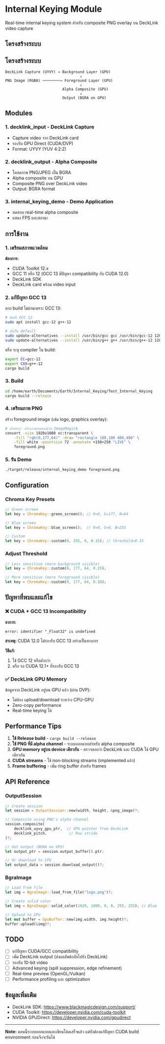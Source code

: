 # Internal Keying Module

Real-time internal keying system สำหรับ composite PNG overlay บน DeckLink video capture

## โครงสร้างระบบ

## โครงสร้างระบบ

```
DeckLink Capture (UYVY) → Background Layer (GPU)
                                  ↓
PNG Image (RGBA) ────────→ Foreground Layer (GPU)
                                  ↓
                          Alpha Composite (GPU)
                                  ↓
                          Output (BGRA on GPU)
```

## Modules

### 1. **decklink_input** - DeckLink Capture
- Capture video จาก DeckLink card
- รองรับ GPU Direct (CUDA/DVP)
- Format: UYVY (YUV 4:2:2)

### 2. **decklink_output** - Alpha Composite
- โหลดภาพ PNG/JPEG เป็น BGRA
- Alpha composite บน GPU
- Composite PNG over DeckLink video
- Output: BGRA format

### 3. **internal_keying_demo** - Demo Application
- ทดสอบ real-time alpha composite
- แสดง FPS และสถานะ

## การใช้งาน

### 1. เตรียมสภาพแวดล้อม

**ต้องการ:**
- CUDA Toolkit 12.x
- GCC 11 หรือ 12 (GCC 13 มีปัญหา compatibility กับ CUDA 12.0)
- DeckLink SDK
- DeckLink card พร้อม video input

### 2. แก้ปัญหา GCC 13

หาก build ไม่ผ่านเพราะ GCC 13:

```bash
# ติดตั้ง GCC 12
sudo apt install gcc-12 g++-12

# ตั้งเป็น default
sudo update-alternatives --install /usr/bin/gcc gcc /usr/bin/gcc-12 120
sudo update-alternatives --install /usr/bin/g++ g++ /usr/bin/g++-12 120
```

หรือ ระบุ compiler ใน build:

```bash
export CC=gcc-12
export CXX=g++-12
cargo build
```

### 3. Build

```bash
cd /home/earth/Documents/Earth/Internal_Keying/Test_Internal_Keying
cargo build --release
```

### 4. เตรียมภาพ PNG

สร้าง foreground image (เช่น logo, graphics overlay):

```bash
# ตัวอย่าง: สร้างภาพทดสอบด้วย ImageMagick
convert -size 1920x1080 xc:transparent \
    -fill "rgb(0,177,64)" -draw "rectangle 100,100 400,400" \
    -fill white -pointsize 72 -annotate +150+250 "LIVE" \
    foreground.png
```

### 5. รัน Demo

```bash
./target/release/internal_keying_demo foreground.png
```

## Configuration

### Chroma Key Presets

```rust
// Green screen
let key = ChromaKey::green_screen(); // R=0, G=177, B=64

// Blue screen
let key = ChromaKey::blue_screen();  // R=0, G=0, B=255

// Custom
let key = ChromaKey::custom(0, 255, 0, 0.15); // threshold=0.15
```

### Adjust Threshold

```rust
// Less sensitive (more background visible)
let key = ChromaKey::custom(0, 177, 64, 0.25);

// More sensitive (more foreground visible)
let key = ChromaKey::custom(0, 177, 64, 0.10);
```

## ปัญหาที่พบและแก้ไข

### ❌ CUDA + GCC 13 Incompatibility

**อาการ:**
```
error: identifier "_Float32" is undefined
```

**สาเหตุ:** CUDA 12.0 ไม่รองรับ GCC 13 อย่างเป็นทางการ

**วิธีแก้:**
1. ใช้ GCC 12 หรือต่ำกว่า
2. หรือ รอ CUDA 12.1+ ที่รองรับ GCC 13

### ✅ DeckLink GPU Memory

ข้อมูลจาก DeckLink อยู่บน GPU แล้ว (ผ่าน DVP):
- ไม่ต้อง upload/download ระหว่าง CPU-GPU
- Zero-copy performance
- Real-time keying ได้

## Performance Tips

1. **ใช้ Release build** - `cargo build --release`
2. **ใช้ PNG ที่มี alpha channel** - ระบบออกแบบสำหรับ alpha composite
3. **GPU memory อยู่บน device เดียวกัน** - ตรวจสอบว่า DeckLink และ CUDA ใช้ GPU เดียวกัน
4. **CUDA streams** - ใช้ non-blocking streams (implemented แล้ว)
5. **Frame buffering** - เพิ่ม ring buffer สำหรับ frames

## API Reference

### OutputSession

```rust
// Create session
let session = OutputSession::new(width, height, &png_image)?;

// Composite using PNG's alpha channel
session.composite(
    decklink_uyvy_gpu_ptr,  // GPU pointer from DeckLink
    decklink_pitch,          // Row stride
)?;

// Get output (BGRA on GPU)
let output_ptr = session.output_buffer().ptr;

// Or download to CPU
let output_data = session.download_output()?;
```

### BgraImage

```rust
// Load from file
let img = BgraImage::load_from_file("logo.png")?;

// Create solid color
let img = BgraImage::solid_color(1920, 1080, 0, 0, 255, 255); // Blue

// Upload to GPU
let mut buffer = GpuBuffer::new(img.width, img.height)?;
buffer.upload(&img)?;
```

## TODO

- [ ] แก้ปัญหา CUDA/GCC compatibility
- [ ] เพิ่ม DeckLink output (ส่งผลลัพธ์กลับไปยัง DeckLink)
- [ ] รองรับ 10-bit video
- [ ] Advanced keying (spill suppression, edge refinement)
- [ ] Real-time preview (OpenGL/Vulkan)
- [ ] Performance profiling และ optimization

## ข้อมูลเพิ่มเติม

- DeckLink SDK: https://www.blackmagicdesign.com/support/
- CUDA Toolkit: https://developer.nvidia.com/cuda-toolkit
- NVIDIA GPUDirect: https://developer.nvidia.com/gpudirect

---

**Note:** ตอนนี้ระบบออกแบบและเขียนโค้ดเสร็จแล้ว แต่ยังต้องแก้ปัญหา CUDA build environment ก่อนจึงจะรันได้
